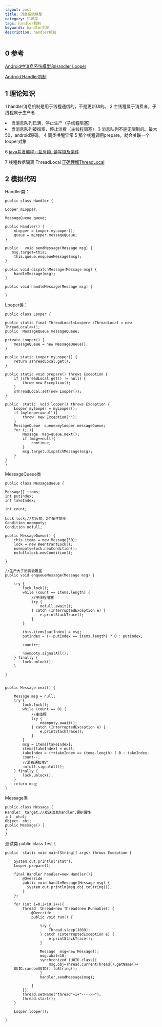```yaml
---
layout: post
title: 消息系统模型
category: 知识库
tags: handler机制
keywords: handler机制
description: handler机制
---
```



## 0 参考

[Android中消息系统模型和Handler Looper](http://www.cnblogs.com/kobe8/p/3989773.html)

[Android Handler机制](http://blog.csdn.net/stonecao/article/details/6417364)


## 1 理论知识

1 handler消息机制是用于线程通信的，不是更新UI的。
2 主线程属于消费者，子线程属于生产者
<li>当消息队列已满，停止生产（子线程阻塞)
<li>当消息队列被掏空，停止消费（主线程阻塞）   
3 消息队列不是无限制的。最大50，android源码。
4 同类唤醒异常
5 那个线程调用prepare，就会关联一个looper对象

6 [java并发编程--互斥锁, 读写锁及条件](http://coolxing.iteye.com/blog/1236909) 

7 线程数据隔离
  ThreadLocal
  [正确理解ThreadLocal](http://www.iteye.com/topic/103804)

## 2 模拟代码

Handler类：

    public class Handler {

    Looper mLopper;

    MessageQueue queue;

    public Handler() {
        mLopper = Looper.myLooper();
        queue = mLopper.messageQueue;
    }

    public   void sendMessage(Message msg) {
       msg.target=this;
        this.queue.enqueueMessage(msg);
    }

    public void dispatchMessage(Message msg) {
        handleMessage(msg);
    }

    public void handleMessage(Message msg) {

    }

Looper类：

    public class Looper {

    public static final ThreadLocal<Looper> sThreadLocal = new ThreadLocal<>();
    public  MessageQueue messageQueue;

    private Looper() {
        messageQueue = new MessageQueue();
    }

    public static Looper myLooper() {
        return sThreadLocal.get();
    }

    public static void prepare() throws Exception {
        if (sThreadLocal.get() != null) {
            throw new Exception();
        }
        sThreadLocal.set(new Looper());
    }

    public  static  void looper() throws Exception {
        Looper mylooper = myLooper();
        if (mylooper==null){
            throw  new Exception("");
        }
        MessageQueue  queue=mylooper.messageQueue;
        for (;;){
            Message  msg=queue.next();
            if (msg==null){
                continue;
            }
            msg.target.dispatchMessage(msg);
        }
    }
    }

MessageQueue类

	public class MessageQueue {

    Message[] items;
    int putIndex;
    int takeIndex;

    int count;

    Lock lock;//互斥锁，2个条件同步
    Condition noempoty;
    Condition nofull;

    public MessageQueue() {
        this.items = new Message[50];
        lock = new ReentrantLock();
        noempoty=lock.newCondition();
        nofull=lock.newCondition();

    }

    //生产大于消费会覆盖
    public void enqueueMessage(Message msg) {

        try {
            lock.lock();
            while (count == items.length) {
                //子线程阻塞
                try {
                    nofull.await();
                } catch (InterruptedException e) {
                    e.printStackTrace();
                }
            }

            this.items[putIndex] = msg;
            putIndex = (++putIndex == items.length) ? 0 : putIndex;

            count++;

            noempoty.signalAll();
        } finally {
            lock.unlock();
        }

    }


    public Message next() {

        Message msg = null;
        try {
            lock.lock();
            while (count == 0) {
                //主线程
                try {
                    noempoty.await();
                } catch (InterruptedException e) {
                    e.printStackTrace();
                }
            }
            msg = items[takeIndex];
            items[takeIndex] = null;
            takeIndex = (++takeIndex == items.length) ? 0 : takeIndex;
            count--;
            //消费通知生产
            nofull.signalAll();
        } finally {
            lock.unlock();
        }
        return msg;
    }

Message类

	public class Message {
    Handler  target;//发送消息handler,保护属性
    int  what;
    Object  obj;
    public Message() {
    }
    }

测试类
	public class Test {

    public  static void main(String[] args) throws Exception {

        System.out.println("stat");
        Looper.prepare();

        final Handler handler=new Handler(){
            @Override
            public void handleMessage(Message msg) {
              System.out.println(msg.obj.toString());
            }
        };

        for (int i=0;i<10;i++){
            Thread  thread=new Thread(new Runnable() {
                @Override
                public void run() {

                    try {
                        Thread.sleep(1000);
                    } catch (InterruptedException e) {
                        e.printStackTrace();
                    }

                    Message  msg=new Message();
                    msg.what=10;
                    synchronized (UUID.class){
                        msg.obj=Thread.currentThread().getName()+
		UUID.randomUUID().toString();
                    }
                    handler.sendMessage(msg);

                }
            });
            thread.setName("thread"+i+"---->>");
            thread.start();
        }

        Looper.looper();

    }




